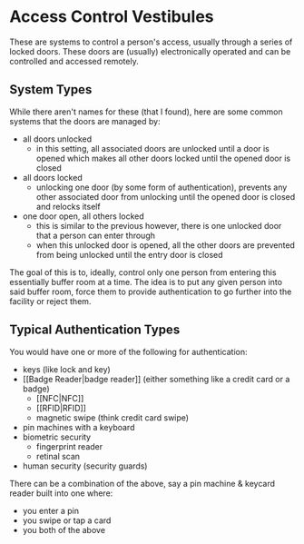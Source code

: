 # Access Control Vestibules

These are systems to control a person's access, usually through a series of locked doors. These doors are (usually) electronically operated and can be controlled and accessed remotely.

## System Types

While there aren't names for these (that I found), here are some common systems that the doors are managed by:

- all doors unlocked
    - in this setting, all associated doors are unlocked until a door is opened which makes all other doors locked until the opened door is closed
- all doors locked
    - unlocking one door (by some form of authentication), prevents any other associated door from unlocking until the opened door is closed and relocks itself
- one door open, all others locked
    - this is similar to the previous however, there is one unlocked door that a person can enter through
    - when this unlocked door is opened, all the other doors are prevented from being unlocked until the entry door is closed

The goal of this is to, ideally, control only one person from entering this essentially buffer room at a time. The idea is to put any given person into said buffer room, force them to provide authentication to go further into the facility or reject them.

## Typical Authentication Types

You would have one or more of the following for authentication:

- keys (like lock and key)
- [[Badge Reader|badge reader]] (either something like a credit card or a badge)
    - [[NFC|NFC]]
    - [[RFID|RFID]]
    - magnetic swipe (think credit card swipe)
- pin machines with a keyboard
- biometric security
    - fingerprint reader
    - retinal scan
- human security (security guards)

There can be a combination of the above, say a pin machine & keycard reader built into one where:

- you enter a pin
- you swipe or tap a card
- you both of the above
